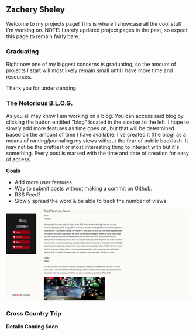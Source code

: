 ## Zachery Sheley

Welcome to my projects page! This is where I showcase all the cool stuff I'm working on. NOTE: I rarely updated project pages in the past, so expect this page to remain fairly bare.

### Graduating

Right now one of my biggest concerns is graduating, so the amount of projects I start will most likely remain small until I have more time and resources.

Thank you for understanding.

### The Notorious B.L.O.G.

As you all may know I am working on a blog. You can access said blog by clicking the button entitled "blog" located in the sidebar to the left. I hope to slowly add more features as time goes on, but that will be determined based on the amount of time I have available. I've created it [the blog] as a means of ranting/journaling my views without the fear of public backlash. It may not be the prettiest or most interesting thing to interact with but it's something. Every post is marked with the time and date of creation for easy of access.

**Goals**
- Add more user features.
- Way to submit posts without making a commit on Github.
- RSS Feed?
- Slowly spread the word & be able to track the number of views.

![Image of Blog](https://raw.githubusercontent.com/zsheley/Projects/main/blog-example.PNG)

### Cross Country Trip

**Details Coming Soon**
